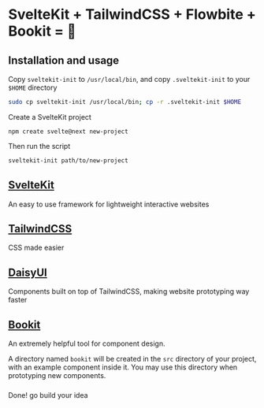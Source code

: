 # SvelteKit + TailwindCSS + Flowbite + Bookit = 💙

## Installation and usage

Copy `sveltekit-init` to `/usr/local/bin`, and copy `.sveltekit-init` to your `$HOME` directory

```sh
sudo cp sveltekit-init /usr/local/bin; cp -r .sveltekit-init $HOME
```

Create a SvelteKit project

```
npm create svelte@next new-project
```

Then run the script

```sh
sveltekit-init path/to/new-project
```

## [SvelteKit](https://kit.svelte.dev/)

An easy to use framework for lightweight interactive websites

## [TailwindCSS](https://tailwindcss.com/)

CSS made easier

## [DaisyUI](https://daisyui.com/)

Components built on top of TailwindCSS, making website prototyping way faster

## [Bookit](https://github.com/leveluptuts/bookit/)

An extremely helpful tool for component design.

A directory named `bookit` will be created in the `src` directory of your project, with an example component inside it. You may use this directory when prototyping new components.

###

Done! go build your idea

